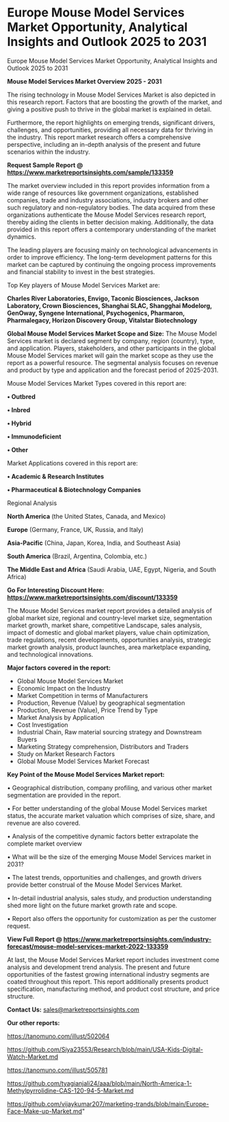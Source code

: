 # Europe Mouse Model Services Market Opportunity, Analytical Insights and Outlook 2025 to 2031
 Europe Mouse Model Services Market Opportunity, Analytical Insights and Outlook 2025 to 2031

<Strong> Mouse Model Services Market Overview 2025 - 2031</strong>

The rising technology in Mouse Model Services Market is also depicted in this research report. Factors that are boosting the growth of the market, and giving a positive push to thrive in the global market is explained in detail.

Furthermore, the report highlights on emerging trends, significant drivers, challenges, and opportunities, providing all necessary data for thriving in the industry. This report market research offers a comprehensive perspective, including an in-depth analysis of the present and future scenarios within the industry.

<strong>Request Sample Report @ <a href=https://www.marketreportsinsights.com/sample/133359>https://www.marketreportsinsights.com/sample/133359</a></strong>

The market overview included in this report provides information from a wide range of resources like government organizations, established companies, trade and industry associations, industry brokers and other such regulatory and non-regulatory bodies. The data acquired from these organizations authenticate the Mouse Model Services research report, thereby aiding the clients in better decision making. Additionally, the data provided in this report offers a contemporary understanding of the market dynamics.

The leading players are focusing mainly on technological advancements in order to improve efficiency. The long-term development patterns for this market can be captured by continuing the ongoing process improvements and financial stability to invest in the best strategies.

Top Key players of Mouse Model Services Market are:

<strong>Charles River Laboratories, Envigo, Taconic Biosciences, Jackson Laboratory, Crown Biosciences, Shanghai SLAC, Shangghai Modelorg, GenOway, Syngene International, Psychogenics, Pharmaron, Pharmalegacy, Horizon Discovery Group, Vitalstar Biotechnology</strong>

<strong><b>Global Mouse Model Services Market Scope and Size:</b></strong>
The Mouse Model Services market is declared segment by company, region (country), type, and application. Players, stakeholders, and other participants in the global Mouse Model Services market will gain the market scope as they use the report as a powerful resource. The segmental analysis focuses on revenue and product by type and application and the forecast period of 2025-2031.

Mouse Model Services Market Types covered in this report are:

<strong>• Outbred

• Inbred

• Hybrid

• Immunodeficient

• Other</strong>

Market Applications covered in this report are:

<strong>• Academic & Research Institutes

• Pharmaceutical & Biotechnology Companies</strong> 

Regional Analysis

<strong>North America</strong> (the United States, Canada, and Mexico)

<strong>Europe</strong> (Germany, France, UK, Russia, and Italy)

<strong>Asia-Pacific</strong> (China, Japan, Korea, India, and Southeast Asia)

<strong>South America</strong> (Brazil, Argentina, Colombia, etc.)

<strong>The Middle East and Africa</strong> (Saudi Arabia, UAE, Egypt, Nigeria, and South Africa)

<strong>Go For Interesting Discount Here: <a href=https://www.marketreportsinsights.com/discount/133359>https://www.marketreportsinsights.com/discount/133359</a></strong>

The Mouse Model Services market report provides a detailed analysis of global market size, regional and country-level market size, segmentation market growth, market share, competitive Landscape, sales analysis, impact of domestic and global market players, value chain optimization, trade regulations, recent developments, opportunities analysis, strategic market growth analysis, product launches, area marketplace expanding, and technological innovations.

<strong><b>Major factors covered in the report:</b></strong>
<ul>
  <li>Global Mouse Model Services Market </li>
  <li>Economic Impact on the Industry</li>
  <li>Market Competition in terms of Manufacturers</li>
  <li>Production, Revenue (Value) by geographical segmentation</li>
  <li>Production, Revenue (Value), Price Trend by Type</li>
  <li>Market Analysis by Application</li>
  <li>Cost Investigation</li>
  <li>Industrial Chain, Raw material sourcing strategy and Downstream Buyers</li>
  <li>Marketing Strategy comprehension, Distributors and Traders</li>
  <li>Study on Market Research Factors</li>
  <li>Global Mouse Model Services Market Forecast</li>
</ul>

<strong><b>Key Point of the Mouse Model Services Market report:</b></strong>

• Geographical distribution, company profiling, and various other market segmentation are provided in the report.

• For better understanding of the global Mouse Model Services market status, the accurate market valuation which comprises of size, share, and revenue are also covered.

• Analysis of the competitive dynamic factors better extrapolate the complete market overview

• What will be the size of the emerging Mouse Model Services market in 2031?

• The latest trends, opportunities and challenges, and growth drivers provide better construal of the Mouse Model Services Market.

• In-detail industrial analysis, sales study, and production understanding shed more light on the future market growth rate and scope.

• Report also offers the opportunity for customization as per the customer request.

<strong><b>View Full Report @ <a href=https://www.marketreportsinsights.com/industry-forecast/mouse-model-services-market-2022-133359>https://www.marketreportsinsights.com/industry-forecast/mouse-model-services-market-2022-133359</a></b></strong>


At last, the Mouse Model Services Market report includes investment come analysis and development trend analysis. The present and future opportunities of the fastest growing international industry segments are coated throughout this report. This report additionally presents product specification, manufacturing method, and product cost structure, and price structure.

<strong>Contact Us:</strong>
sales@marketreportsinsights.com

<strong>Our other reports:</strong>

<a href=https://tanomuno.com/illust/502064>https://tanomuno.com/illust/502064</a>

<a href=https://github.com/Siya23553/Research/blob/main/USA-Kids-Digital-Watch-Market.md>https://github.com/Siya23553/Research/blob/main/USA-Kids-Digital-Watch-Market.md</a>

<a href=https://tanomuno.com/illust/505781>https://tanomuno.com/illust/505781</a>

<a href=https://github.com/tyagianjali24/aaa/blob/main/North-America-1-Methylpyrrolidine-CAS-120-94-5-Market.md>https://github.com/tyagianjali24/aaa/blob/main/North-America-1-Methylpyrrolidine-CAS-120-94-5-Market.md</a>

<a href=https://github.com/vijaykumar207/marketing-trands/blob/main/Europe-Face-Make-up-Market.md>https://github.com/vijaykumar207/marketing-trands/blob/main/Europe-Face-Make-up-Market.md</a>"
